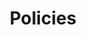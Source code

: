 ---
layout: home
title: Policies
titleTemplate: Debrid Compare
description: "Refund, privacy, and usage policies for leading debrid/multi-hoster services."
---